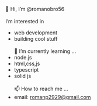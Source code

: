 👋 Hi, I’m @romanobro56
<br>
<br>I’m interested in
- web development
- building cool stuff<br>
<br>🌱 I’m currently learning ...
- node.js
- html,css,js
- typescript
- solid js <br>
<br>📫 How to reach me ...
- email: romanp2929@gmail.com

<!---
romanobro56/romanobro56 is a ✨ special ✨ repository because its `README.md` (this file) appears on your GitHub profile.
You can click the Preview link to take a look at your changes.
--->
